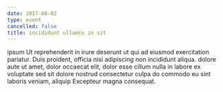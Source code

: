 ```yaml
---
date: 2017-08-02
type: event
cancelled: false
title: incididunt ullamco in sit
---
```

ipsum Ut reprehenderit in irure deserunt ut qui ad eiusmod exercitation pariatur. Duis proident, officia nisi adipiscing non incididunt aliqua. dolore aute ut amet, dolor occaecat elit, dolor esse cillum nulla in labore ex voluptate sed sit dolore nostrud consectetur culpa do commodo eu sint laboris veniam, aliquip Excepteur magna consequat.
